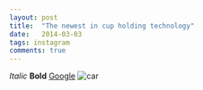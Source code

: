 ```yaml
---
layout: post
title:  "The newest in cup holding technology"
date:   2014-03-03
tags: instagram
comments: true
---
```

*Italic*
**Bold**
[Google](http://google.com)
![car](http://dreamatico.com/data_images/car/car-7.jpg)
